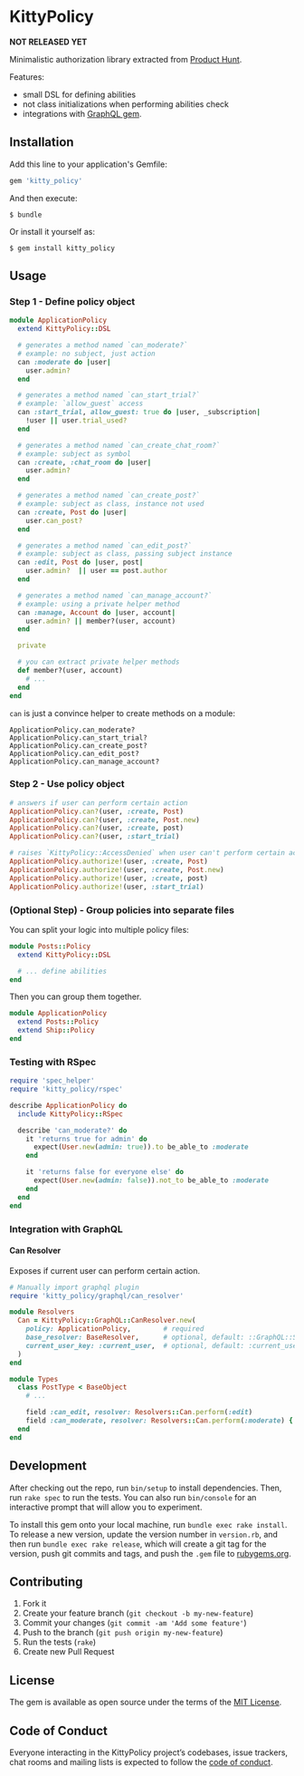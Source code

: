 # KittyPolicy

**NOT RELEASED YET**

Minimalistic authorization library extracted from [Product Hunt](https://www.producthunt.com/).

Features:

* small DSL for defining abilities
* not class initializations when performing abilities check
* integrations with [GraphQL gem](https://rubygems.org/gems/graphql).

## Installation

Add this line to your application's Gemfile:

```ruby
gem 'kitty_policy'
```

And then execute:

    $ bundle

Or install it yourself as:

    $ gem install kitty_policy

## Usage

### Step 1 - Define policy object

```ruby
module ApplicationPolicy
  extend KittyPolicy::DSL

  # generates a method named `can_moderate?`
  # example: no subject, just action
  can :moderate do |user|
    user.admin?
  end

  # generates a method named `can_start_trial?`
  # example: `allow_guest` access
  can :start_trial, allow_guest: true do |user, _subscription|
    !user || user.trial_used?
  end

  # generates a method named `can_create_chat_room?`
  # example: subject as symbol
  can :create, :chat_room do |user|
    user.admin?
  end

  # generates a method named `can_create_post?`
  # example: subject as class, instance not used
  can :create, Post do |user|
    user.can_post?
  end

  # generates a method named `can_edit_post?`
  # example: subject as class, passing subject instance
  can :edit, Post do |user, post|
    user.admin?  || user == post.author
  end

  # generates a method named `can_manage_account?`
  # example: using a private helper method
  can :manage, Account do |user, account|
    user.admin? || member?(user, account)
  end

  private

  # you can extract private helper methods
  def member?(user, account)
    # ...
  end
end
```

`can` is just a convince helper to create methods on a module:

```
ApplicationPolicy.can_moderate?
ApplicationPolicy.can_start_trial?
ApplicationPolicy.can_create_post?
ApplicationPolicy.can_edit_post?
ApplicationPolicy.can_manage_account?
```

### Step 2 - Use policy object

```ruby
# answers if user can perform certain action
ApplicationPolicy.can?(user, :create, Post)
ApplicationPolicy.can?(user, :create, Post.new)
ApplicationPolicy.can?(user, :create, post)
ApplicationPolicy.can?(user, :start_trial)

# raises `KittyPolicy::AccessDenied` when user can't perform certain action
ApplicationPolicy.authorize!(user, :create, Post)
ApplicationPolicy.authorize!(user, :create, Post.new)
ApplicationPolicy.authorize!(user, :create, post)
ApplicationPolicy.authorize!(user, :start_trial)
```

### (Optional Step) - Group policies into separate files

You can split your logic into multiple policy files:

```ruby
module Posts::Policy
  extend KittyPolicy::DSL

  # ... define abilities
end
```

Then you can group them together.

```ruby
module ApplicationPolicy
  extend Posts::Policy
  extend Ship::Policy
end
```

### Testing with RSpec

```ruby
require 'spec_helper'
require 'kitty_policy/rspec'

describe ApplicationPolicy do
  include KittyPolicy::RSpec

  describe 'can_moderate?' do
    it 'returns true for admin' do
      expect(User.new(admin: true)).to be_able_to :moderate
    end

    it 'returns false for everyone else' do
      expect(User.new(admin: false)).not_to be_able_to :moderate
    end
  end
end
```

### Integration with GraphQL

#### Can Resolver

Exposes if current user can perform certain action.

```ruby
# Manually import graphql plugin
require 'kitty_policy/graphql/can_resolver'

module Resolvers
  Can = KittyPolicy::GraphQL::CanResolver.new(
    policy: ApplicationPolicy,        # required
    base_resolver: BaseResolver,      # optional, default: ::GraphQL::Schema::Resolver,
    current_user_key: :current_user,  # optional, default: :current_user
  )
end
```

```ruby
module Types
  class PostType < BaseObject
    # ...

    field :can_edit, resolver: Resolvers::Can.perform(:edit)                   # -> ApplicationPolicy.can?(edit, post)
    field :can_moderate, resolver: Resolvers::Can.perform(:moderate) { :site } # -> ApplicationPolicy.can?(:moderate, :site)
  end
end
```

## Development

After checking out the repo, run `bin/setup` to install dependencies. Then, run `rake spec` to run the tests. You can also run `bin/console` for an interactive prompt that will allow you to experiment.

To install this gem onto your local machine, run `bundle exec rake install`. To release a new version, update the version number in `version.rb`, and then run `bundle exec rake release`, which will create a git tag for the version, push git commits and tags, and push the `.gem` file to [rubygems.org](https://rubygems.org).

## Contributing

1. Fork it
2. Create your feature branch (`git checkout -b my-new-feature`)
3. Commit your changes (`git commit -am 'Add some feature'`)
4. Push to the branch (`git push origin my-new-feature`)
5. Run the tests (`rake`)
6. Create new Pull Request

## License

The gem is available as open source under the terms of the [MIT License](https://opensource.org/licenses/MIT).

## Code of Conduct

Everyone interacting in the KittyPolicy project’s codebases, issue trackers, chat rooms and mailing lists is expected to follow the [code of conduct](https://github.com/producthunt/kitty-policy/blob/master/CODE_OF_CONDUCT.md).
